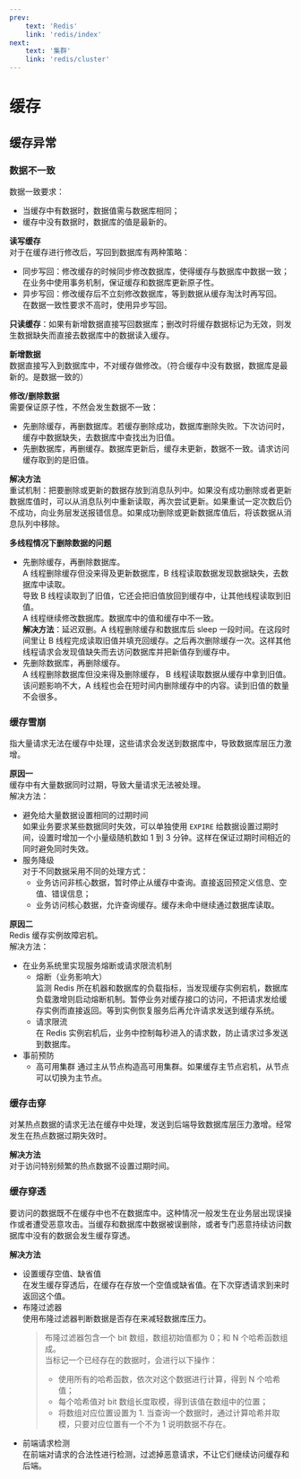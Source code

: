 ```yaml
---
prev:
    text: 'Redis'
    link: 'redis/index'
next:
    text: '集群'
    link: 'redis/cluster'
---
```


# 缓存
## 缓存异常
### 数据不一致
数据一致要求：  
+ 当缓存中有数据时，数据值需与数据库相同；
+ 缓存中没有数据时，数据库的值是最新的。

**读写缓存**  
对于在缓存进行修改后，写回到数据库有两种策略：  
+ 同步写回：修改缓存的时候同步修改数据库，使得缓存与数据库中数据一致；
  在业务中使用事务机制，保证缓存和数据库更新原子性。
+ 异步写回：修改缓存后不立刻修改数据库，等到数据从缓存淘汰时再写回。  
  在数据一致性要求不高时，使用异步写回。

**只读缓存**：如果有新增数据直接写回数据库；删改时将缓存数据标记为无效，则发生数据缺失而直接去数据库中的数据读入缓存。  

**新增数据**  
数据直接写入到数据库中，不对缓存做修改。（符合缓存中没有数据，数据库是最新的。是数据一致的）  

**修改/删除数据**  
需要保证原子性，不然会发生数据不一致：  
+ 先删除缓存，再删数据库。若缓存删除成功，数据库删除失败。下次访问时，缓存中数据缺失，去数据库中查找出为旧值。  
+ 先删数据库，再删缓存。数据库更新后，缓存未更新，数据不一致。请求访问缓存取到的是旧值。

**解决方法**  
重试机制：把要删除或更新的数据存放到消息队列中。如果没有成功删除或者更新数据库值时，可以从消息队列中重新读取，再次尝试更新。如果重试一定次数后仍不成功，向业务层发送报错信息。如果成功删除或更新数据库值后，将该数据从消息队列中移除。  

**多线程情况下删除数据的问题**  
+ 先删除缓存，再删除数据库。  
  A 线程删除缓存但没来得及更新数据库，B 线程读取数据发现数据缺失，去数据库中读取。  
  导致 B 线程读取到了旧值，它还会把旧值放回到缓存中，让其他线程读取到旧值。  
  A 线程继续修改数据库。数据库中的值和缓存中不一致。  
  **解决方法**：延迟双删。A 线程删除缓存和数据库后 sleep 一段时间。在这段时间里让 B 线程完成读取旧值并填充回缓存。之后再次删除缓存一次。这样其他线程请求会发现值缺失而去访问数据库并把新值存到缓存中。  
+ 先删除数据库，再删除缓存。  
  A 线程删除数据库但没来得及删除缓存， B 线程读取数据从缓存中拿到旧值。  
  该问题影响不大，A 线程也会在短时间内删除缓存中的内容。读到旧值的数量不会很多。

### 缓存雪崩
指大量请求无法在缓存中处理，这些请求会发送到数据库中，导致数据库层压力激增。  

**原因一**  
缓存中有大量数据同时过期，导致大量请求无法被处理。  
解决方法：  
+ 避免给大量数据设置相同的过期时间  
  如果业务要求某些数据同时失效，可以单独使用 `EXPIRE` 给数据设置过期时间，设置时增加一个小量级随机数如 1 到 3 分钟。这样在保证过期时间相近的同时避免同时失效。 
+ 服务降级  
  对于不同数据采用不同的处理方式：  
  + 业务访问非核心数据，暂时停止从缓存中查询。直接返回预定义信息、空值、错误信息；
  + 业务访问核心数据，允许查询缓存。缓存未命中继续通过数据库读取。

**原因二**  
Redis 缓存实例故障宕机。  
解决方法：  
+ 在业务系统里实现服务熔断或请求限流机制
  + 熔断（业务影响大）  
    监测 Redis 所在机器和数据库的负载指标，当发现缓存实例宕机，数据库负载激增则启动熔断机制。暂停业务对缓存接口的访问，不把请求发给缓存实例而直接返回。等到实例恢复服务后再允许请求发送到缓存系统。  
  + 请求限流  
    在 Redis 实例宕机后，业务中控制每秒进入的请求数，防止请求过多发送到数据库。  
+ 事前预防  
  + 高可用集群
    通过主从节点构造高可用集群。如果缓存主节点宕机，从节点可以切换为主节点。  

### 缓存击穿
对某热点数据的请求无法在缓存中处理，发送到后端导致数据库层压力激增。经常发生在热点数据过期失效时。  

**解决方法**  
对于访问特别频繁的热点数据不设置过期时间。

### 缓存穿透
要访问的数据既不在缓存中也不在数据库中。这种情况一般发生在业务层出现误操作或者遭受恶意攻击。当缓存和数据库中数据被误删除，或者专门恶意持续访问数据库中没有的数据会发生缓存穿透。  

**解决方法**  
+ 设置缓存空值、缺省值  
  在发生缓存穿透后，在缓存在存放一个空值或缺省值。在下次穿透请求到来时返回这个值。  
+ 布隆过滤器  
  使用布隆过滤器判断数据是否存在来减轻数据库压力。  
  > 布隆过滤器包含一个 bit 数组，数组初始值都为 0；和 N 个哈希函数组成。  
  >   当标记一个已经存在的数据时，会进行以下操作：  
  >   + 使用所有的哈希函数，依次对这个数据进行计算，得到 N 个哈希值；
  >   + 每个哈希值对 bit 数组长度取模，得到该值在数组中的位置；
  >   + 将数组对应位置设置为 1. 
  > 当查询一个数据时，通过计算哈希并取模，只要对应位置有一个不为 1 说明数据不存在。  
+ 前端请求检测  
  在前端对请求的合法性进行检测，过滤掉恶意请求，不让它们继续访问缓存和后端。